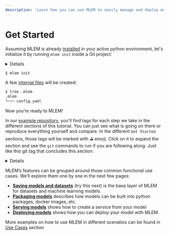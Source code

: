 ```yaml
---
description: 'Learn how you can use MLEM to easily manage and deploy models'
---
```


# Get Started

Assuming MLEM is already [installed](/doc/install) in your active python environment, let's initialize it by
running `mlem init` inside a Git project:

<details>

### ⚙️ Expand for setup instructions

If you want to follow along with this tutorial and try MLEM first-hand, you can fork our 
[example repo](https://github.com/iterative/example-mlem-get-started) as a playground for running MLEM commands. 

Its `main` branch contains everything we'll be using (assuming MLEM is already installed). 
 
To prepare your project, you'll need to fork and clone it locally.
Here's how to do that using [github cli](https://cli.github.com/)

```bash
$ gh repo fork https://github.com/iterative/example-mlem-get-started
$ cd example-mlem-get-started
```

We strongly recommend that you to create an isolated virtual environment for this tutorial
and cleanly install all the requirements there.

Install a fresh virtual environment:
```console
$ python3 -m venv .venv
```

Activate your virtual environment:
```console
$ source .venv/bin/activate
```

Finally, Install `mlem` and the project requirements:
```console
$ pip install mlem
$ pip install -r requirements.txt
```

That was pretty straightforward, right?!

</details>

```bash
$ mlem init
```

A few [internal files](/doc/user-guide/project-structure) will be created:


```bash
$ tree .mlem
.mlem
└─── config.yaml
```


Now you’re ready to MLEM!

In our
[example repository](https://github.com/iterative/example-mlem-get-started), you'll
find tags for each step we take in the different sections of this tutorial. You can
just see what is going on there or reproduce everything yourself and compare. In
the different `Get Started` sections, those tags will be marked with ⛳ emoji. 
Click on it to expand the section and see the `git` commands to run if you are following along.
Just like this git tag that concludes this section:

<details>

# ⛳ [MLEM init](https://github.com/iterative/example-mlem-get-started/tree/1-mlem-init)

```bash
$ git add .mlem
$ git status
Changes to be committed:
        new file:   .mlem/config.yaml
        ...
$ git commit -m "Initialize MLEM"
```

To compare your results with the tag you can also run the following 
```bash
$ git diff 1-mlem-init
``` 

The output will be empty if you have the same files staged/committed

</details>

MLEM’s features can be grouped around those common functional use cases. We’ll explore them
one by one in the next few pages:

- **[Saving models and datasets](/doc/get-started/saving-loading)** (try this next) is
  the base layer of MLEM for datasets and machine learning models.
- **[Packaging models](/doc/get-started/packaging)** describes how models can be built
  into python packages, docker images, etc.
- **[Serving models](/doc/get-started/serving)** shows how to create a service from
  your model
- **[Deploying models](/doc/get-started/deploying)** shows how you can deploy your
  model with MLEM.

More examples on how to use MLEM in different scenatios can be found in [Use Cases](/doc/use-cases) section